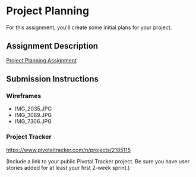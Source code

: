 # Project Planning
For this assignment, you'll create some initial plans for your project.

## Assignment Description
[Project Planning Assignment](https://education.launchcode.org/liftoff/assignments/planning/)

## Submission Instructions

### Wireframes
* IMG_2035.JPG
* IMG_3089.JPG
* IMG_7306.JPG

### Project Tracker

https://www.pivotaltracker.com/n/projects/2185115

(Include a link to your public Pivotal Tracker project. Be sure you have user stories added for at least your first 2-week sprint.)
